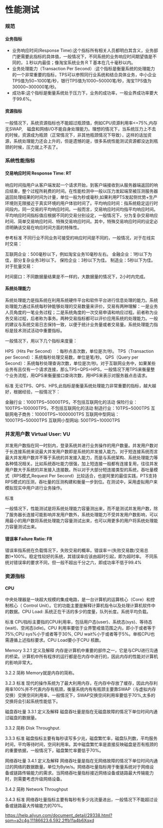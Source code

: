 # 性能测试


### 规范

#### 业务指标

* 业务响应时间(Response Time):这个指标所有相关人员都明白其含义，业务部门更需要此指标的具体值，一般情况下，不同系统的业务响应时间期望值是不同的，１秒以内最佳；像淘宝系统业务ＲＴ基本在几十毫秒以内。
* 业务处理能力（Transaction Per Second）:这个指标是衡量系统的处理能力的一个非常重要的指标，TPS可以参照同行业系统和结合具体业务，中小企业TPS值为50~1000笔/秒，银行TPS值为1000~50000笔/秒，淘宝TPS值为30000~300000笔/秒。
* 成功率:这个指标是衡量系统处于压力下，业务的成功率，一般业界成功率要大于99.6%。


#### 资源指标
一般情况下，系统资源指标也不能超过瓶颈值，例如CPU资源利用率<=75%,内存无SWAP,　磁盘和网络I/O不能自身处理能力。理想的情况下，当系统压力上不去的时候，资源成为瓶颈（正常情况下，非其他瓶颈情况下导致），这样的话加资源，系统处理能力还会上升的，但是遗憾的是，很多系统性能测试资源都没达到瓶颈的时候，压力就上不去了。

### 系统性能指标

#### 交易响应时间 Response Time: RT

响应时间指用户从客户端发起一个请求开始，到客户端接收到从服务器端返回的响应结束，整个过程所耗费的时间。在性能检测中一般以压力发起端至被压测服务器返回处理结果的时间为计量，单位一般为秒或毫秒,如果利用PTS发起侧优势+生产环境则无限接近于真实环境的用户体验时间了。平均响应时间：指系统稳定运行时间段内，同一交易的平均响应时间。一般而言，交易响应时间均指平均响应时间。平均响应时间指标值应根据不同的交易分别设定，一般情况下，分为复杂交易响应时间、简单交易响应时间、特殊交易响应时间。其中，特殊交易响应时间的设定必须明确该交易在响应时间方面的特殊性。

参考标准
不同行业不同业务可接受的响应时间是不同的，一般情况，对于在线实时交易：

互联网企业：500毫秒以下，例如淘宝业务10毫秒左右。
金融企业：1秒以下为佳，部分复杂业务3秒以下。
保险企业：3秒以下为佳。
制造业：5秒以下为佳。
对于批量交易：

时间窗口：不同数据量结果是不一样的，大数据量的情况下，2小时内完成。

#### 系统处理能力

系统处理能力是指系统在利用系统硬件平台和软件平台进行信息处理的能力。系统处理能力通过系统每秒钟能够处理的交易数量来评价，交易有两种理解：一是业务人员角度的一笔业务过程；二是系统角度的一次交易申请和响应过程。前者称为业务交易过程，后者称为事务。两种交易指标都可以评价应用系统的处理能力。一般的建议与系统交易日志保持一致，以便于统计业务量或者交易量。系统处理能力指标是技术测试活动中重要指标。

一般情况下，用以下几个指标来度量：

HPS（Hits Per Second） ：每秒点击次数，单位是次/秒。
TPS（Transaction per Second）：系统每秒处理交易数，单位是笔/秒。
QPS（Query per Second）：系统每秒处理查询次数，单位是次/秒。对于互联网业务中，如果某些业务有且仅有一个请求连接，那么TPS=QPS=HPS，一般情况下用TPS来衡量整个业务流程，用QPS来衡量接口查询次数，用HPS来表示对服务器点击请求。


标准
无论TPS、QPS、HPS,此指标是衡量系统处理能力非常重要的指标，越大越好，根据经验，一般情况下：

金融行业：1000TPS~50000TPS，不包括互联网化的活动
保险行业：100TPS~100000TPS，不包括互联网化的活动
制造行业：10TPS~5000TPS
互联网电子商务：10000TPS~1000000TPS
互联网中型网站：1000TPS~50000TPS
互联网小型网站: 500TPS~10000TPS


### 并发用户数 Virtual User: VU

并发用户数指在同一时刻内，登录系统并进行业务操作的用户数量。并发用户数对于长连接系统来说最大并发用户数即是系统的并发接入能力。对于短连接系统而言最大并发用户数并不等于系统的并发接入能力，而是与系统架构、系统处理能力等各种情况相关。比如系统吞吐能力很强，加上短连接一般都有连接复用，往往并发用户数大于系统的并发接入连接数。所以对于大部分短连接类型的系统，吞吐量模式（RPS模式,Request Per Second）比较适合，也是阿里的最佳实践，PTS支持RPS模式的压测，吞吐量的压测构建和衡量一步到位。在测试中，采用虚拟用户来模拟现实中用户进行业务操作。

标准

一般情况下，性能测试是将系统处理能力容量测出来，而不是测试并发用户数，除了服务器长连接可能影响并发用户数外，系统处理能力不受并发用户数影响，可以用最小的用户数将系统处理能力容量测试出来，也可以用更多的用户将系统处理能力容量测试出来。

#### 错误率 Failure Ratio: FR

错误率指系统在负载情况下，失败交易的概率。错误率＝(失败交易数/交易总数)*100%。稳定性较好的系统，其错误率应该由超时引起，即为超时率。
不同系统对错误率的要求不同，但一般不超出千分之六，即成功率不低于99.4%

### 资源指标

#### CPU
中央处理器是一块超大规模的集成电路，是一台计算机的运算核心（Core）和控制核心（ Control Unit）。它的功能主要是解释计算机指令以及处理计算机软件中的数据。CPU Load: 系统正在干活的多少的度量，队列长度。系统平均负载。

 标准
CPU指标主要指的CPU利用率，包括用户态(user)、系统态(sys)、等待态(wait)、空闲态(idle)。CPU 利用率要低于业界警戒值范围之内，即小于或者等于75%;CPU sys%小于或者等于30%, CPU wait%小于或者等于5%。单核CPU也需遵循上述指标要求。CPU Load要小于CPU 核数。


 Memory
3.2.1 定义及解释
内存是计算机中重要的部件之一，它是与CPU进行沟通的桥梁。计算机中所有程序的运行都是在内存中进行的，因此内存的性能对计算机的影响非常大。

3.2.2 简称
Memory就是内存的简称。

3.2.3 标准
现代的操作系统为了最大利用内存，在内存中存放了缓存，因此内存利用率100%并不代表内存有瓶颈，衡量系统内有有瓶颈主要靠SWAP（与虚拟内存交换）交换空间利用率，一般情况下，SWAP交换空间利用率要低于70%,太多的交换将会引起系统性能低下。


磁盘吞吐量
3.3.1 定义及解释
磁盘吞吐量是指在无磁盘故障的情况下单位时间内通过磁盘的数据量。

3.3.2 简称
Disk Throughput.

3.3.3 标准
磁盘指标主要有每秒读写多少兆，磁盘繁忙率，磁盘队列数，平均服务时间，平均等待时间，空间利用率。其中磁盘繁忙率是直接反映磁盘是否有瓶颈的的重要依据，一般情况下，磁盘繁忙率要低于70%。


网络吞吐量
3.4.1 定义及解释
网络吞吐量是指在无网络故障的情况下单位时间内通过的网络的数据数量。单位为Byte/s。网络吞吐量指标用于衡量系统对于网络设备或链路传输能力的需求。当网络吞吐量指标接近网络设备或链路最大传输能力时，则需要考虑升级网络设备。

3.4.2 简称
Network Throughput

3.4.3 标准
网络吞吐量指标主要有每秒有多少兆流量进出，一般情况下不能超过设备或链路最大传输能力的70%。

https://help.aliyun.com/document_detail/29338.html?spm=a2c4g.11186623.6.592.2ffb11a4b6Xqxd
